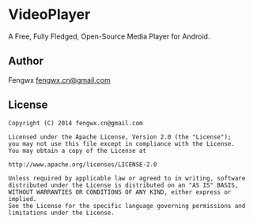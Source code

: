 VideoPlayer
===========
A Free, Fully Fledged, Open-Source Media Player for Android.

Author
--
Fengwx   fengwx.cn@gmail.com

License
--
    Copyright (C) 2014 fengwx.cn@gmail.com

    Licensed under the Apache License, Version 2.0 (the "License");
    you may not use this file except in compliance with the License.
    You may obtain a copy of the License at
    
    http://www.apache.org/licenses/LICENSE-2.0
    
    Unless required by applicable law or agreed to in writing, software
    distributed under the License is distributed on an "AS IS" BASIS,
    WITHOUT WARRANTIES OR CONDITIONS OF ANY KIND, either express or implied.
    See the License for the specific language governing permissions and
    limitations under the License.


